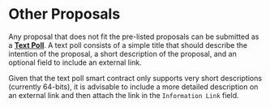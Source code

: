 # Other Proposals

Any proposal that does not fit the pre-listed proposals can be submitted as a [**Text Poll**](proposal-types.md#1-submit-text-poll). A text poll consists of a simple title that should describe the intention of the proposal, a short description of the proposal, and an optional field to include an external link. 

Given that the text poll smart contract only supports very short descriptions \(currently 64-bits\), it is advisable to include a more detailed description on an external link and then attach the link in the `Information Link` field.

